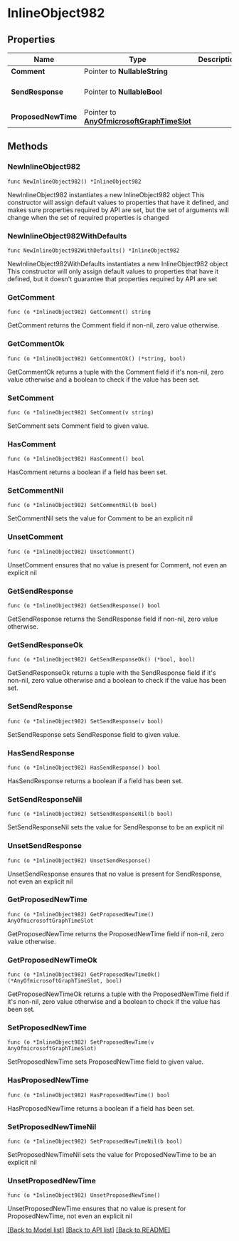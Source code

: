# InlineObject982

## Properties

Name | Type | Description | Notes
------------ | ------------- | ------------- | -------------
**Comment** | Pointer to **NullableString** |  | [optional] 
**SendResponse** | Pointer to **NullableBool** |  | [optional] [default to false]
**ProposedNewTime** | Pointer to [**AnyOfmicrosoftGraphTimeSlot**](anyOf&lt;microsoft.graph.timeSlot&gt;.md) |  | [optional] 

## Methods

### NewInlineObject982

`func NewInlineObject982() *InlineObject982`

NewInlineObject982 instantiates a new InlineObject982 object
This constructor will assign default values to properties that have it defined,
and makes sure properties required by API are set, but the set of arguments
will change when the set of required properties is changed

### NewInlineObject982WithDefaults

`func NewInlineObject982WithDefaults() *InlineObject982`

NewInlineObject982WithDefaults instantiates a new InlineObject982 object
This constructor will only assign default values to properties that have it defined,
but it doesn't guarantee that properties required by API are set

### GetComment

`func (o *InlineObject982) GetComment() string`

GetComment returns the Comment field if non-nil, zero value otherwise.

### GetCommentOk

`func (o *InlineObject982) GetCommentOk() (*string, bool)`

GetCommentOk returns a tuple with the Comment field if it's non-nil, zero value otherwise
and a boolean to check if the value has been set.

### SetComment

`func (o *InlineObject982) SetComment(v string)`

SetComment sets Comment field to given value.

### HasComment

`func (o *InlineObject982) HasComment() bool`

HasComment returns a boolean if a field has been set.

### SetCommentNil

`func (o *InlineObject982) SetCommentNil(b bool)`

 SetCommentNil sets the value for Comment to be an explicit nil

### UnsetComment
`func (o *InlineObject982) UnsetComment()`

UnsetComment ensures that no value is present for Comment, not even an explicit nil
### GetSendResponse

`func (o *InlineObject982) GetSendResponse() bool`

GetSendResponse returns the SendResponse field if non-nil, zero value otherwise.

### GetSendResponseOk

`func (o *InlineObject982) GetSendResponseOk() (*bool, bool)`

GetSendResponseOk returns a tuple with the SendResponse field if it's non-nil, zero value otherwise
and a boolean to check if the value has been set.

### SetSendResponse

`func (o *InlineObject982) SetSendResponse(v bool)`

SetSendResponse sets SendResponse field to given value.

### HasSendResponse

`func (o *InlineObject982) HasSendResponse() bool`

HasSendResponse returns a boolean if a field has been set.

### SetSendResponseNil

`func (o *InlineObject982) SetSendResponseNil(b bool)`

 SetSendResponseNil sets the value for SendResponse to be an explicit nil

### UnsetSendResponse
`func (o *InlineObject982) UnsetSendResponse()`

UnsetSendResponse ensures that no value is present for SendResponse, not even an explicit nil
### GetProposedNewTime

`func (o *InlineObject982) GetProposedNewTime() AnyOfmicrosoftGraphTimeSlot`

GetProposedNewTime returns the ProposedNewTime field if non-nil, zero value otherwise.

### GetProposedNewTimeOk

`func (o *InlineObject982) GetProposedNewTimeOk() (*AnyOfmicrosoftGraphTimeSlot, bool)`

GetProposedNewTimeOk returns a tuple with the ProposedNewTime field if it's non-nil, zero value otherwise
and a boolean to check if the value has been set.

### SetProposedNewTime

`func (o *InlineObject982) SetProposedNewTime(v AnyOfmicrosoftGraphTimeSlot)`

SetProposedNewTime sets ProposedNewTime field to given value.

### HasProposedNewTime

`func (o *InlineObject982) HasProposedNewTime() bool`

HasProposedNewTime returns a boolean if a field has been set.

### SetProposedNewTimeNil

`func (o *InlineObject982) SetProposedNewTimeNil(b bool)`

 SetProposedNewTimeNil sets the value for ProposedNewTime to be an explicit nil

### UnsetProposedNewTime
`func (o *InlineObject982) UnsetProposedNewTime()`

UnsetProposedNewTime ensures that no value is present for ProposedNewTime, not even an explicit nil

[[Back to Model list]](../README.md#documentation-for-models) [[Back to API list]](../README.md#documentation-for-api-endpoints) [[Back to README]](../README.md)


